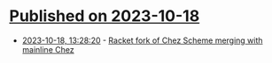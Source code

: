 # [Published on 2023-10-18](index.md)

* [2023-10-18, 13:28:20](https://lobste.rs/s/yj8lht/racket_fork_chez_scheme_merging_with) - [Racket fork of Chez Scheme merging with mainline Chez](https://groups.google.com/g/chez-scheme/c/D7g6mIcYLNU)

